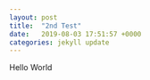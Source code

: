 ```yaml
---
layout: post
title:  "2nd Test"
date:   2019-08-03 17:51:57 +0000
categories: jekyll update
---
```


Hello World
